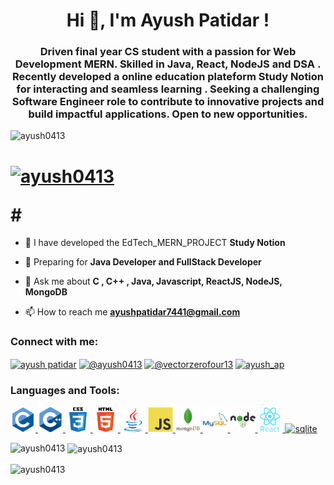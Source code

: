 <h1 align="center">Hi 👋, I'm Ayush Patidar !</h1>
<h3 align="center">Driven final year CS student with a passion for Web Development MERN. Skilled in Java, React, NodeJS and DSA . Recently developed a online education plateform Study Notion for interacting and seamless learning . Seeking a challenging Software Engineer role to contribute to innovative projects and build impactful applications. Open to new opportunities.</h3>

<p align="left"> <img src="https://komarev.com/ghpvc/?username=ayush0413&label=Profile%20views&color=0e75b6&style=flat" alt="ayush0413" /> </p>

# <p align="left"> <a href="https://github.com/ryo-ma/github-profile-trophy"><img src="https://github-profile-trophy.vercel.app/?username=ayush0413" alt="ayush0413" /></a> </p>#

- 🔭 I have developed the EdTech_MERN_PROJECT **Study Notion**

- 🌱 Preparing for **Java Developer and FullStack Developer**

- 💬 Ask me about **C , C++ , Java, Javascript, ReactJS, NodeJS, MongoDB**

- 📫 How to reach me **ayushpatidar7441@gmail.com**

<h3 align="left">Connect with me:</h3>
<p align="left">
<a href="https://linkedin.com/in/ayush patidar" target="blank"><img align="center" src="https://raw.githubusercontent.com/rahuldkjain/github-profile-readme-generator/master/src/images/icons/Social/linked-in-alt.svg" alt="ayush patidar" height="30" width="40" /></a>
<a href="https://hashnode.com/@ayush0413" target="blank"><img align="center" src="https://raw.githubusercontent.com/rahuldkjain/github-profile-readme-generator/master/src/images/icons/Social/hashnode.svg" alt="@ayush0413" height="30" width="40" /></a>
<a href="https://www.youtube.com/c/@vectorzerofour13" target="blank"><img align="center" src="https://raw.githubusercontent.com/rahuldkjain/github-profile-readme-generator/master/src/images/icons/Social/youtube.svg" alt="@vectorzerofour13" height="30" width="40" /></a>
<a href="https://www.leetcode.com/ayush_ap" target="blank"><img align="center" src="https://raw.githubusercontent.com/rahuldkjain/github-profile-readme-generator/master/src/images/icons/Social/leet-code.svg" alt="ayush_ap" height="30" width="40" /></a>
</p>

<h3 align="left">Languages and Tools:</h3>
<p align="left"> <a href="https://www.cprogramming.com/" target="_blank" rel="noreferrer"> <img src="https://raw.githubusercontent.com/devicons/devicon/master/icons/c/c-original.svg" alt="c" width="40" height="40"/> </a> <a href="https://www.w3schools.com/cpp/" target="_blank" rel="noreferrer"> <img src="https://raw.githubusercontent.com/devicons/devicon/master/icons/cplusplus/cplusplus-original.svg" alt="cplusplus" width="40" height="40"/> </a> <a href="https://www.w3schools.com/css/" target="_blank" rel="noreferrer"> <img src="https://raw.githubusercontent.com/devicons/devicon/master/icons/css3/css3-original-wordmark.svg" alt="css3" width="40" height="40"/> </a> <a href="https://www.w3.org/html/" target="_blank" rel="noreferrer"> <img src="https://raw.githubusercontent.com/devicons/devicon/master/icons/html5/html5-original-wordmark.svg" alt="html5" width="40" height="40"/> </a> <a href="https://www.java.com" target="_blank" rel="noreferrer"> <img src="https://raw.githubusercontent.com/devicons/devicon/master/icons/java/java-original.svg" alt="java" width="40" height="40"/> </a> <a href="https://developer.mozilla.org/en-US/docs/Web/JavaScript" target="_blank" rel="noreferrer"> <img src="https://raw.githubusercontent.com/devicons/devicon/master/icons/javascript/javascript-original.svg" alt="javascript" width="40" height="40"/> </a> <a href="https://www.mongodb.com/" target="_blank" rel="noreferrer"> <img src="https://raw.githubusercontent.com/devicons/devicon/master/icons/mongodb/mongodb-original-wordmark.svg" alt="mongodb" width="40" height="40"/> </a> <a href="https://www.mysql.com/" target="_blank" rel="noreferrer"> <img src="https://raw.githubusercontent.com/devicons/devicon/master/icons/mysql/mysql-original-wordmark.svg" alt="mysql" width="40" height="40"/> </a> <a href="https://nodejs.org" target="_blank" rel="noreferrer"> <img src="https://raw.githubusercontent.com/devicons/devicon/master/icons/nodejs/nodejs-original-wordmark.svg" alt="nodejs" width="40" height="40"/> </a> <a href="https://reactjs.org/" target="_blank" rel="noreferrer"> <img src="https://raw.githubusercontent.com/devicons/devicon/master/icons/react/react-original-wordmark.svg" alt="react" width="40" height="40"/> </a> <a href="https://www.sqlite.org/" target="_blank" rel="noreferrer"> <img src="https://www.vectorlogo.zone/logos/sqlite/sqlite-icon.svg" alt="sqlite" width="40" height="40"/> </a> </p>

<p><img align="left" src="https://github-readme-stats.vercel.app/api/top-langs?username=ayush0413&show_icons=true&locale=en&layout=compact" alt="ayush0413" /></p>

<p>&nbsp;<img align="center" src="https://github-readme-stats.vercel.app/api?username=ayush0413&show_icons=true&locale=en" alt="ayush0413" /></p>

<p><img align="center" src="https://github-readme-streak-stats.herokuapp.com/?user=ayush0413&" alt="ayush0413" /></p>













